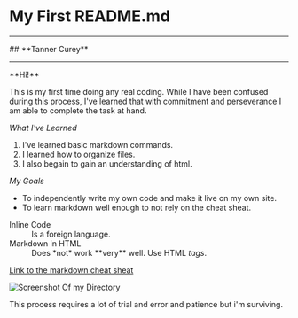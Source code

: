# **My First README.md**
<hr>
## **Tanner Curey**
<hr>
**Hi!**

This is my first time doing any real coding. While I have been confused during this process, I've learned that with commitment and perseverance I am able to complete the task at hand.

_What I've Learned_

1. I've learned basic markdown commands.
2. I learned how to organize files.
3. I also begain to gain an understanding of html.

_My Goals_

* To independently write my own code and make it live on my own site.
* To learn markdown well enough to not rely on the cheat sheat.

<dl>
  <dt>Inline Code</dt>
  <dd>Is a foreign language.</dd>

  <dt>Markdown in HTML</dt>
  <dd>Does *not* work **very** well. Use HTML <em>tags</em>.</dd>
</dl>

[Link to the markdown cheat sheat](https://github.com/adam-p/markdown-here/wiki/Markdown-Cheatsheet#links)

![Screenshot Of my Directory](./images/screenshot-1.ong)

This process requires a lot of trial and error and patience but i'm surviving. 

